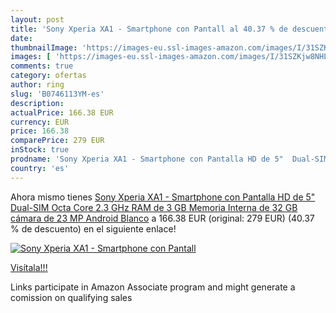 ```yaml
---
layout: post
title: 'Sony Xperia XA1 - Smartphone con Pantall al 40.37 % de descuento'
date: 
thumbnailImage: 'https://images-eu.ssl-images-amazon.com/images/I/31SZKjw8NHL._SL200_.jpg'
images: [ 'https://images-eu.ssl-images-amazon.com/images/I/31SZKjw8NHL._SL200_.jpg' ]
comments: true
category: ofertas
author: ring
slug: 'B0746113YM-es'
description:
actualPrice: 166.38 EUR
currency: EUR
price: 166.38
comparePrice: 279 EUR
inStock: true
prodname: 'Sony Xperia XA1 - Smartphone con Pantalla HD de 5"  Dual-SIM  Octa Core 2.3 GHz  RAM de 3 GB  Memoria Interna de 32 GB  cámara de 23 MP  Android  Blanco'
country: 'es'
---
```


Ahora mismo tienes [Sony Xperia XA1 - Smartphone con Pantalla HD de 5"  Dual-SIM  Octa Core 2.3 GHz  RAM de 3 GB  Memoria Interna de 32 GB  cámara de 23 MP  Android  Blanco](https://www.amazon.es/dp/B0746113YM/?tag=tolees-21) a 166.38 EUR (original: 279 EUR) (40.37 %  de descuento) en el siguiente enlace!

[![Sony Xperia XA1 - Smartphone con Pantall](https://images-eu.ssl-images-amazon.com/images/I/31SZKjw8NHL._SL200_.jpg)](https://www.amazon.es/dp/B0746113YM/?tag=tolees-21)

[Visítala!!!](https://www.amazon.es/dp/B0746113YM/?tag=tolees-21)

Links participate in Amazon Associate program and might generate a comission on qualifying sales
